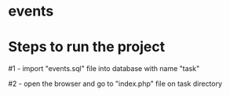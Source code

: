 # events

# Steps to run the project

#1 - import "events.sql" file into database with name "task"

#2 - open the browser and go to "index.php" file on task directory


